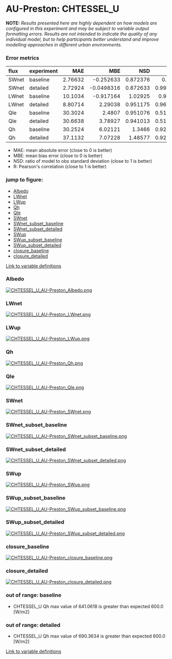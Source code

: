 # AU-Preston: CHTESSEL_U

**NOTE:** *Results presented here are highly dependent on how models are configured in this experiment and may be subject to variable output formatting errors. Results are not intended to indicate the quality of any individual model, but to help participants better understand and improve modelling approaches in different urban environments.*

### Error metrics

| flux   | experiment   |      MAE |        MBE |      NSD |        R |       NMAE |
|:-------|:-------------|---------:|-----------:|---------:|---------:|-----------:|
| SWnet  | baseline     |  2.76632 | -0.252633  | 0.872376 | 0.9999   | 0.00952833 |
| SWnet  | detailed     |  2.72924 | -0.0498316 | 0.872633 | 0.999902 | 0.00940062 |
| LWnet  | baseline     | 10.1034  | -0.917164  | 1.02925  | 0.96014  | 0.14288    |
| LWnet  | detailed     |  8.80714 |  2.29038   | 0.951175 | 0.966131 | 0.124548   |
| Qle    | baseline     | 30.3024  |  2.4807    | 0.951076 | 0.517894 | 0.917774   |
| Qle    | detailed     | 30.6638  |  3.78927   | 0.941013 | 0.516077 | 0.928719   |
| Qh     | baseline     | 30.2524  |  6.02121   | 1.3466   | 0.928309 | 0.810484   |
| Qh     | detailed     | 37.1132  |  7.07228   | 1.48577  | 0.927848 | 0.994291   |

 - MAE: mean absolute error (close to 0 is better)
 - MBE: mean bias error (close to 0 is better)
 - NSD: ratio of model to obs standard deviation (close to 1 is better)
 - R: Pearson's correlation (close to 1 is better)

### jump to figure:
 - [Albedo](#albedo)
 - [LWnet](#lwnet)
 - [LWup](#lwup)
 - [Qh](#qh)
 - [Qle](#qle)
 - [SWnet](#swnet)
 - [SWnet_subset_baseline](#swnet_subset_baseline)
 - [SWnet_subset_detailed](#swnet_subset_detailed)
 - [SWup](#swup)
 - [SWup_subset_baseline](#swup_subset_baseline)
 - [SWup_subset_detailed](#swup_subset_detailed)
 - [closure_baseline](#closure_baseline)
 - [closure_detailed](#closure_detailed)

[Link to variable definitions](../modelattrs/variable_definitions.md)

### <a name="albedo"></a>Albedo
[![CHTESSEL_U_AU-Preston_Albedo.png](CHTESSEL_U_AU-Preston_Albedo.png)](CHTESSEL_U_AU-Preston_Albedo.png)

### <a name="lwnet"></a>LWnet
[![CHTESSEL_U_AU-Preston_LWnet.png](CHTESSEL_U_AU-Preston_LWnet.png)](CHTESSEL_U_AU-Preston_LWnet.png)

### <a name="lwup"></a>LWup
[![CHTESSEL_U_AU-Preston_LWup.png](CHTESSEL_U_AU-Preston_LWup.png)](CHTESSEL_U_AU-Preston_LWup.png)

### <a name="qh"></a>Qh
[![CHTESSEL_U_AU-Preston_Qh.png](CHTESSEL_U_AU-Preston_Qh.png)](CHTESSEL_U_AU-Preston_Qh.png)

### <a name="qle"></a>Qle
[![CHTESSEL_U_AU-Preston_Qle.png](CHTESSEL_U_AU-Preston_Qle.png)](CHTESSEL_U_AU-Preston_Qle.png)

### <a name="swnet"></a>SWnet
[![CHTESSEL_U_AU-Preston_SWnet.png](CHTESSEL_U_AU-Preston_SWnet.png)](CHTESSEL_U_AU-Preston_SWnet.png)

### <a name="swnet_subset_baseline"></a>SWnet_subset_baseline
[![CHTESSEL_U_AU-Preston_SWnet_subset_baseline.png](CHTESSEL_U_AU-Preston_SWnet_subset_baseline.png)](CHTESSEL_U_AU-Preston_SWnet_subset_baseline.png)

### <a name="swnet_subset_detailed"></a>SWnet_subset_detailed
[![CHTESSEL_U_AU-Preston_SWnet_subset_detailed.png](CHTESSEL_U_AU-Preston_SWnet_subset_detailed.png)](CHTESSEL_U_AU-Preston_SWnet_subset_detailed.png)

### <a name="swup"></a>SWup
[![CHTESSEL_U_AU-Preston_SWup.png](CHTESSEL_U_AU-Preston_SWup.png)](CHTESSEL_U_AU-Preston_SWup.png)

### <a name="swup_subset_baseline"></a>SWup_subset_baseline
[![CHTESSEL_U_AU-Preston_SWup_subset_baseline.png](CHTESSEL_U_AU-Preston_SWup_subset_baseline.png)](CHTESSEL_U_AU-Preston_SWup_subset_baseline.png)

### <a name="swup_subset_detailed"></a>SWup_subset_detailed
[![CHTESSEL_U_AU-Preston_SWup_subset_detailed.png](CHTESSEL_U_AU-Preston_SWup_subset_detailed.png)](CHTESSEL_U_AU-Preston_SWup_subset_detailed.png)

### <a name="closure_baseline"></a>closure_baseline
[![CHTESSEL_U_AU-Preston_closure_baseline.png](CHTESSEL_U_AU-Preston_closure_baseline.png)](CHTESSEL_U_AU-Preston_closure_baseline.png)

### <a name="closure_detailed"></a>closure_detailed
[![CHTESSEL_U_AU-Preston_closure_detailed.png](CHTESSEL_U_AU-Preston_closure_detailed.png)](CHTESSEL_U_AU-Preston_closure_detailed.png)

### out of range: baseline

 - CHTESSEL_U Qh max value of 641.0618 is greater than expected 600.0 [W/m2]

### out of range: detailed

 - CHTESSEL_U Qh max value of 690.3634 is greater than expected 600.0 [W/m2]


[Link to variable definitions](../modelattrs/variable_definitions.md)

